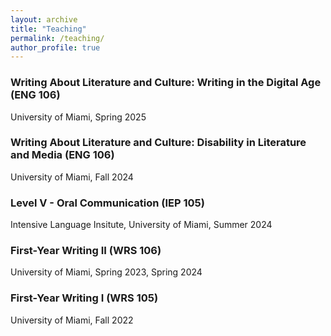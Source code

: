 ```yaml
---
layout: archive
title: "Teaching"
permalink: /teaching/
author_profile: true
---
```

### Writing About Literature and Culture: Writing in the Digital Age (ENG 106)
University of Miami, Spring 2025

### Writing About Literature and Culture: Disability in Literature and Media (ENG 106)
University of Miami, Fall 2024

### Level V - Oral Communication (IEP 105)
Intensive Language Insitute, University of Miami, Summer 2024

### First-Year Writing II (WRS 106)
University of Miami, Spring 2023, Spring 2024 

### First-Year Writing I (WRS 105)
University of Miami, Fall 2022
 



